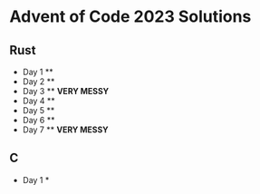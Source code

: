 # Advent of Code 2023 Solutions
## Rust
- Day 1 **
- Day 2 **
- Day 3 ** **VERY MESSY**
- Day 4 **
- Day 5 **
- Day 6 **
- Day 7 ** **VERY MESSY**
## C
- Day 1 *
